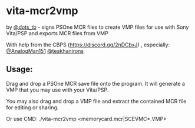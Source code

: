 # vita-mcr2vmp
by [@dots_tb](https://github.com/dots-tb) - signs PSOne MCR files to create VMP files for use with Sony Vita/PSP and exports MCR files from VMP

With help from the CBPS (https://discord.gg/2nDCbxJ) , especially:
 [@AnalogMan151](https://github.com/AnalogMan151)
 [@teakhanirons](https://github.com/teakhanirons)
 
## Usage:

Drag and drop a PSOne MCR save file onto the program. It will generate a VMP that you may use with your Vita/PSP.

You may also drag and drop a VMP file and extract the contained MCR file for editing or sharing. 

Or use CMD:
	./vita-mcr2vmp <memorycard.mcr|SCEVMC*.VMP>

